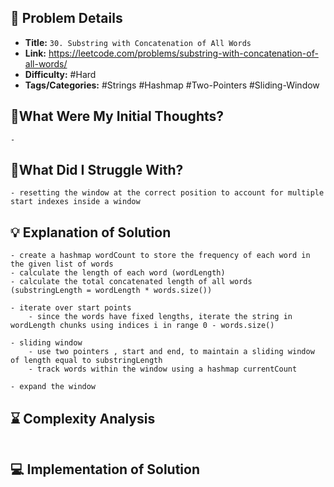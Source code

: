 ## 📝 Problem Details

- **Title:** `30. Substring with Concatenation of All Words`
- **Link:** https://leetcode.com/problems/substring-with-concatenation-of-all-words/
- **Difficulty:** #Hard 
- **Tags/Categories:** #Strings #Hashmap #Two-Pointers #Sliding-Window 

## 💭What Were My Initial Thoughts?

```
- 
```

## 🤔What Did I Struggle With?

```
- resetting the window at the correct position to account for multiple start indexes inside a window
```

## 💡 Explanation of Solution

```
- create a hashmap wordCount to store the frequency of each word in the given list of words 
- calculate the length of each word (wordLength)
- calculate the total concatenated length of all words (substringLength = wordLength * words.size())

- iterate over start points
	- since the words have fixed lengths, iterate the string in wordLength chunks using indices i in range 0 - words.size()

- sliding window 
	- use two pointers , start and end, to maintain a sliding window of length equal to substringLength
	- track words within the window using a hashmap currentCount

- expand the window 
```

## ⌛ Complexity Analysis

```

```

## 💻 Implementation of Solution

```cpp

```